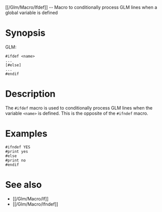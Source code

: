 [[/Glm/Macro/Ifdef]] -- Macro to conditionally process GLM lines when a global variable is defined

# Synopsis
GLM:
~~~
#ifdef <name>
...
[#else]
...
#endif
~~~

# Description

The `#ifdef` macro is used to conditionally process GLM lines when the variable `<name>` is defined.  This is the opposite of the `#ifndef` macro.

# Examples

~~~
#ifndef YES
#print yes
#else
#print no
#endif
~~~

# See also
* [[/Glm/Macro/If]]
* [[/Glm/Macro/Ifndef]]

